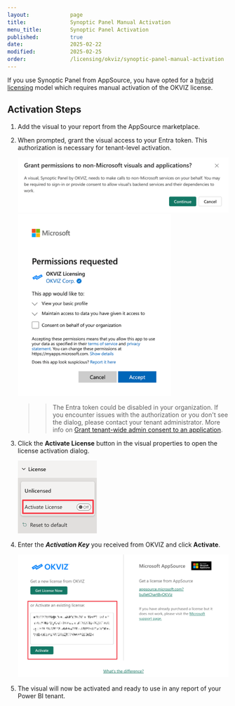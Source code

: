 ```yaml
---
layout:             page
title:              Synoptic Panel Manual Activation
menu_title:         Synoptic Panel Activation
published:          true
date:               2025-02-22
modified:           2025-02-25
order:              /licensing/okviz/synoptic-panel-manual-activation
---
```


If you use Synoptic Panel from AppSource, you have opted for a [hybrid licensing](../index.md#a-third-option-hybrid-licensing) model which requires manual activation of the OKVIZ license.

## Activation Steps

1. Add the visual to your report from the AppSource marketplace.

2. When prompted, grant the visual access to your Entra token. This authorization is necessary for tenant-level activation.

    <img src="images/entra-consent-screen1.png" width="600">

    <img src="images/entra-consent-screen2.png" width="350">

    >> The Entra token could be disabled in your organization. If you encounter issues with the authorization or you don't see the dialog, please contact your tenant administrator. More info on [Grant tenant-wide admin consent to an application](https://learn.microsoft.com/en-us/entra/identity/enterprise-apps/grant-admin-consent).

3. Click the **Activate License** button in the visual properties to open the license activation dialog.

    <img src="images/okviz-lic-activate.png" width="180">

4. Enter the ***Activation Key*** you received from OKVIZ and click **Activate**.

    <img src="images/okviz-lic-activation-key.png" width="700">

5. The visual will now be activated and ready to use in any report of your Power BI tenant.